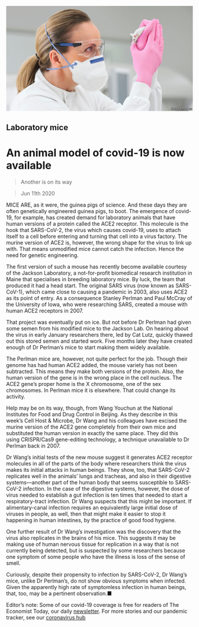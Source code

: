 ![](./images/20200613_STP003_0.jpg)

## Laboratory mice

# An animal model of covid-19 is now available

> Another is on its way

> Jun 11th 2020

MICE ARE, as it were, the guinea pigs of science. And these days they are often genetically engineered guinea pigs, to boot. The emergence of covid-19, for example, has created demand for laboratory animals that have human versions of a protein called the ACE2 receptor. This molecule is the hook that SARS-CoV-2, the virus which causes covid-19, uses to attach itself to a cell before entering and turning that cell into a virus factory. The murine version of ACE2 is, however, the wrong shape for the virus to link up with. That means unmodified mice cannot catch the infection. Hence the need for genetic engineering.

The first version of such a mouse has recently become available courtesy of the Jackson Laboratory, a not-for-profit biomedical research institution in Maine that specialises in breeding laboratory mice. By luck, the team that produced it had a head start. The original SARS virus (now known as SARS-CoV-1), which came close to causing a pandemic in 2003, also uses ACE2 as its point of entry. As a consequence Stanley Perlman and Paul McCray of the University of Iowa, who were researching SARS, created a mouse with human ACE2 receptors in 2007.

That project was eventually put on ice. But not before Dr Perlman had given some semen from his modified mice to the Jackson Lab. On hearing about the virus in early January researchers there, led by Cat Lutz, quickly thawed out this stored semen and started work. Five months later they have created enough of Dr Perlman’s mice to start making them widely available.

The Perlman mice are, however, not quite perfect for the job. Though their genome has had human ACE2 added, the mouse variety has not been subtracted. This means they make both versions of the protein. Also, the human version of the gene is in the wrong place in the cell nucleus. The ACE2 gene’s proper home is the X chromosome, one of the sex chromosomes. In Perlman mice it is elsewhere. That could change its activity.

Help may be on its way, though, from Wang Youchun at the National Institutes for Food and Drug Control in Beijing. As they describe in this week’s Cell Host & Microbe, Dr Wang and his colleagues have excised the murine version of the ACE2 gene completely from their own mice and substituted the human version in exactly the same place. They did this using CRISPR/Cas9 gene-editing technology, a technique unavailable to Dr Perlman back in 2007.

Dr Wang’s initial tests of the new mouse suggest it generates ACE2 receptor molecules in all of the parts of the body where researchers think the virus makes its initial attacks in human beings. They show, too, that SARS-CoV-2 replicates well in the animals’ lungs and tracheas, and also in their digestive systems—another part of the human body that seems susceptible to SARS-CoV-2 infection. In the case of the digestive systems, however, the dose of virus needed to establish a gut infection is ten times that needed to start a respiratory-tract infection. Dr Wang suspects that this might be important. If alimentary-canal infection requires an equivalently large initial dose of viruses in people, as well, then that might make it easier to stop it happening in human intestines, by the practice of good food hygiene.

One further result of Dr Wang’s investigation was the discovery that the virus also replicates in the brains of his mice. This suggests it may be making use of human nervous tissue for replication in a way that is not currently being detected, but is suspected by some researchers because one symptom of some people who have the illness is loss of the sense of smell.

Curiously, despite their propensity to infection by SARS-CoV-2, Dr Wang’s mice, unlike Dr Perlman’s, do not show obvious symptoms when infected. Given the apparently high rate of symptomless infection in human beings, that, too, may be a pertinent observation.■

Editor’s note: Some of our covid-19 coverage is free for readers of The Economist Today, our daily [newsletter](https://www.economist.com/https://my.economist.com/user#newsletter). For more stories and our pandemic tracker, see our [coronavirus hub](https://www.economist.com//news/2020/03/11/the-economists-coverage-of-the-coronavirus)